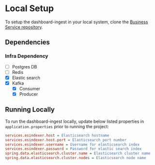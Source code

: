 # Local Setup

To setup the dashboard-ingest in your local system, clone the [Business Service repository](https://github.com/egovernments/business-services).

## Dependencies

### Infra Dependency

- [ ] Postgres DB
- [ ] Redis
- [X] Elastic search
- [X] Kafka
  - [X] Consumer
  - [X] Producer

## Running Locally

To run the dashboard-ingest locally, update below listed properties in `application.properties` prior to running the project:

```ini
services.esindexer.host = Elasticsearch hostname
services.esindexer.host.port = Elasticsearch port number
services.esindexer.username = Username for elasticsearch index
services.esindexer.password = Password for elastic search index
spring.data.elasticsearch.cluster.name = Elasticsearch cluster name
spring.data.elasticsearch.cluster.nodes = Elasticsearch node name
```
